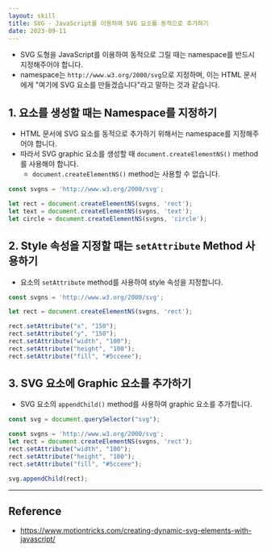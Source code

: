 ```yaml
---
layout: skill
title: SVG - JavaScript를 이용하여 SVG 요소를 동적으로 추가하기
date: 2023-09-11
---
```



- SVG 도형을 JavaScript를 이용하여 동적으로 그릴 때는 namespace를 반드시 지정해주어야 합니다.
- namespace는 `http://www.w3.org/2000/svg`으로 지정하며, 이는 HTML 문서에게 "여기에 SVG 요소를 만들겠습니다"라고 말하는 것과 같습니다.




## 1. 요소를 생성할 때는 Namespace를 지정하기

- HTML 문서에 SVG 요소를 동적으로 추가하기 위해서는 namespace를 지정해주어야 합니다.
- 따라서 SVG graphic 요소를 생성할 때 `document.createElementNS()` method를 사용해야 합니다.
    - `document.createElementNS()` method는 사용할 수 없습니다.

```js
const svgns = 'http://www.w3.org/2000/svg';

let rect = document.createElementNS(svgns, 'rect');
let text = document.createElementNS(svgns, 'text');
let circle = document.createElementNS(svgns, 'circle');
```


## 2. Style 속성을 지정할 때는 `setAttribute` Method 사용하기

- 요소의 `setAttribute` method를 사용하여 style 속성을 지정합니다.

```js
const svgns = 'http://www.w3.org/2000/svg';

let rect = document.createElementNS(svgns, 'rect');

rect.setAttribute("x", "150");
rect.setAttribute("y", "150");
rect.setAttribute("width", "100");
rect.setAttribute("height", "100");
rect.setAttribute("fill", "#5cceee");
```


## 3. SVG 요소에 Graphic 요소를 추가하기

- SVG 요소의 `appendChild()` method를 사용하여 graphic 요소를 추가합니다.

```js
const svg = document.querySelector("svg");

const svgns = 'http://www.w3.org/2000/svg';
let rect = document.createElementNS(svgns, 'rect');
rect.setAttribute("width", "100");
rect.setAttribute("height", "100");
rect.setAttribute("fill", "#5cceee");

svg.appendChild(rect);
```


---


## Reference

- <https://www.motiontricks.com/creating-dynamic-svg-elements-with-javascript/>
